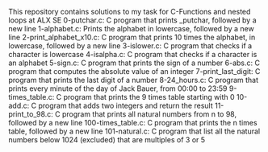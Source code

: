 This repository contains solutions to my task for C-Functions and nested loops at ALX SE
0-putchar.c: C program that prints _putchar, followed by a new line
1-alphabet.c: Prints the alphabet in lowercase, followed by a new line
2-print_alphabet_x10.c: C program that prints 10 times the alphabet, in lowercase, followed by a new line
3-islower.c: C program that checks if a character is lowercase
4-isalpha.c: C program that checks if a character is an alphabet
5-sign.c: C program that prints the sign of a number
6-abs.c: C program that computes the absolute value of an integer
7-print_last_digit: C program that prints the last digit of a number
8-24_hours.c: C program that prints every minute of the day of Jack Bauer, from 00:00 to 23:59
9-times_table.c: C program that prints the 9 times table starting with 0
10-add.c: C program that adds two integers and return the result
11-print_to_98.c: C program that prints all natural numbers from n to 98, followed by a new line
100-times_table.c: C program that prints the n times table, followed by a new line
101-natural.c: C program that list all the natural numbers below 1024 (excluded) that are multiples of 3 or 5
